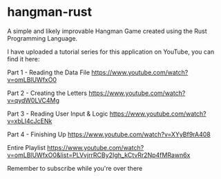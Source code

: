 # hangman-rust
A simple and likely improvable Hangman Game created using the Rust Programming Language.

I have uploaded a tutorial series for this application on YouTube, you can find it here:

Part 1 - Reading the Data File
https://www.youtube.com/watch?v=omLBlUWfxO0

Part 2 - Creating the Letters
https://www.youtube.com/watch?v=qydW0LVC4Mg

Part 3 - Reading User Input & Logic
https://www.youtube.com/watch?v=xbLI4cJcENk

Part 4 - Finishing Up
https://www.youtube.com/watch?v=XYyBf9rA408

Entire Playlist
https://www.youtube.com/watch?v=omLBlUWfxO0&list=PLVvjrrRCBy2Igh_kCtvRr2Np4fMRawn6x

Remember to subscribe while you're over there

